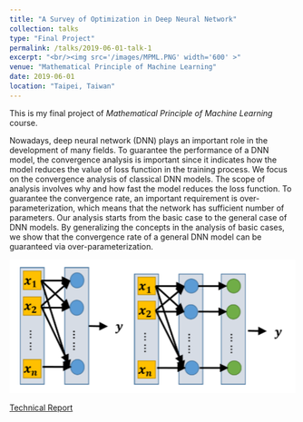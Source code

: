 ```yaml
---
title: "A Survey of Optimization in Deep Neural Network"
collection: talks
type: "Final Project"
permalink: /talks/2019-06-01-talk-1
excerpt: "<br/><img src='/images/MPML.PNG' width='600' >"
venue: "Mathematical Principle of Machine Learning"
date: 2019-06-01
location: "Taipei, Taiwan"
---
```

This is my final project of _Mathematical Principle of Machine Learning_ course. <br/>

Nowadays, deep neural network (DNN) plays an important role in the development of many fields. To guarantee the performance of a DNN model, the convergence analysis is important since it indicates how the model reduces the value of loss function in the training process. We focus on the convergence analysis of classical DNN models. The scope of analysis involves why and how fast the model reduces the loss function. To guarantee the convergence rate, an important requirement is over-parameterization, which means that the network has sufficient number of parameters. Our analysis starts from the basic case to the general case of DNN models. By generalizing the concepts in the analysis of basic cases, we show that the convergence rate of a general DNN model can be guaranteed via over-parameterization.

<img src='/images/MPML.PNG' width='600' >

[Technical Report](http://JerryHoTaiwan.github.io/files/MPML_Report.pdf)
